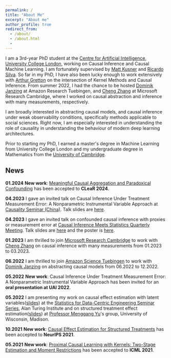 ```yaml
---
permalink: /
title: "About Me"
excerpt: "About me"
author_profile: true
redirect_from:
  - /about/
  - /about.html
  -
---
```

I am a 3rd-year PhD student at the [Centre for Artificial Intelligence, University College London](https://www.ucl.ac.uk/ai-centre/), working on Causal Inference and Causal Machine Learning. I am fortunately supervised by [Matt Kusner](http://mkusner.github.io) and [Ricardo Silva](http://www.homepages.ucl.ac.uk/~ucgtrbd/). So far in my PhD, I have also been lucky enough to work extensively with [Arthur Gretton](https://www.gatsby.ucl.ac.uk/~gretton/) on the intersection of Kernel Methods and Causal Inference. From summer 2022, I had the chance to be hosted [Dominik Janzing](https://janzing.github.io) at Amazon Research Tuebingen, and [Cheng Zhang]((https://www.microsoft.com/en-us/research/people/chezha/)) at Microsoft Research Cambridge, where I worked on causal abstraction and inference with many measurements, respectively.

I am broadly interested in abstracting causal models, and causal inference under weak observability conditions, specifically methods applicable to social sciences. Right now, I am especially interested in understanding the role of causality in understanding the behaviour of modern deep learning architectures.

Prior to starting my PhD, I earned a master's degree in Machine Learning from University College London and my undergraduate degree in Mathematics from the [University of Cambridge](https://www.maths.cam.ac.uk).

## News

**01.2024** **New work**: [Meaningful Causal Aggregation and Paradoxical Confounding](https://arxiv.org/abs/2304.11625) has been accepted to **CLeaR 2024**. 

**04.2023** I gave an invited talk on Causal Inference Under Treatment Measurement Error: A Nonparametric Instrumental Variable Approach  at [Causality Seminar (China)](https://sites.google.com/view/zhigao-guo/causality-seminar). Talk slides are [here](https://yuchen-zhu.github.io/files/china_causality_seminar.pdf).

**04.2023** I gave an invited talk on confounded causal inference with proxies or measurement error at [Causal Inference Meets Statistics Quarterly Meeting](https://quarter-on-causality.github.io/analysis/). Talk slides are [here](https://yuchen-zhu.github.io/files/paris-talk.pdf) and the poster is [here](https://quarter-on-causality.github.io/analysis/posters/Zhu_PMMR.pdf).

**01.2023** I am thrilled to join [Microsoft Research Cambridge](https://www.microsoft.com/en-us/research/lab/microsoft-research-cambridge/) to work with [Cheng Zhang](https://www.microsoft.com/en-us/research/people/chezha/) on causal inference with many measurements from 01.2023 to 03.2023. 

**06.2022** I am thrilled to join [Amazon Science Tuebingen](https://www.amazon.science/locations/tubingen) to work with [Dominik Janzing](https://janzing.github.io) on abstracting causal models from 06.2022 to 12.2022. 

**05.2022** **New work**: Causal Inference Under Treatment Measurement Error: A Nonparametric Instrumental Variable Approach has been invited for an **oral presentation at UAI 2022**. 

**05.2022** I am presenting my work on causal effect estimation with latent variables([slides](https://yuchen-zhu.github.io/files/S-DCE-talk.pdf)) at the [Statistics for Data-Centric Engineering Seminar Series](https://sites.google.com/view/dce-reading-group), Alan Turing Institute and on structured treatment effect estimation([slides](https://yuchen-zhu.github.io/files/SIN-uwmadison.pdf)) at [Professor Menggang Yu](https://biostat.wiscweb.wisc.edu/staff/yu-menggang/)'s group, University of Wisconsin, Madison.

**10.2021** **New work**: [Causal Effect Estimation for Structured Treatments](https://arxiv.org/abs/2106.01939) has been accepted to **NeurIPS 2021**. 

**05.2021** **New work**: [Proximal Causal Learning with Kernels: Two-Stage Estimation and Moment Restrictions](https://arxiv.org/abs/2105.04544) has been accepted to **ICML 2021**.
